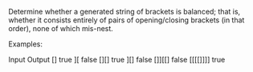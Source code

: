 Determine whether a generated string of brackets is balanced; that is, whether it consists entirely of pairs of opening/closing brackets (in that order), none of which mis-nest.

Examples:

Input Output
[] true
][ false
[][] true
][] false
[]][[]	false
[[[[]]]] true

